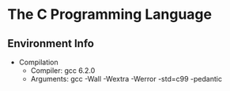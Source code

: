 # The C Programming Language

## Environment Info

- Compilation
  - Compiler: gcc 6.2.0
  - Arguments: gcc -Wall -Wextra -Werror -std=c99 -pedantic

